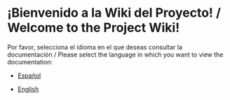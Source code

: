 # ¡Bienvenido a la Wiki del Proyecto! / Welcome to the Project Wiki!

Por favor, selecciona el idioma en el que deseas consultar la documentación / Please select the language in which you want to view the documentation:

- [Español](./Home_ES) 
 
- [English](./Home_EN)